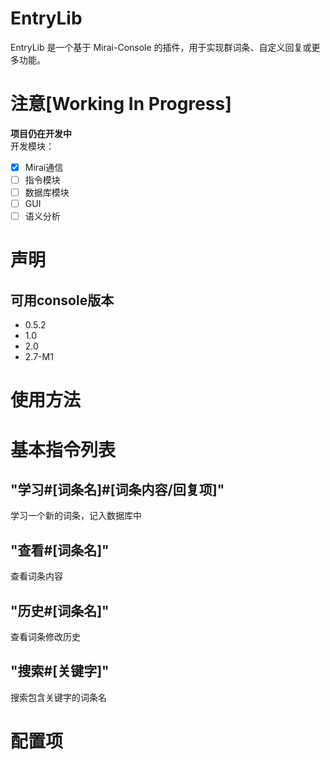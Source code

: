 # EntryLib

EntryLib 是一个基于 Mirai-Console 的插件，用于实现群词条、自定义回复或更多功能。

# 注意[Working In Progress]
**项目仍在开发中**  
开发模块：
- [x] Mirai通信
- [ ] 指令模块
- [ ] 数据库模块
- [ ] GUI
- [ ] 语义分析

# 声明
## 可用console版本

- 0.5.2
- 1.0
- 2.0
- 2.7-M1

# 使用方法

# 基本指令列表

## "学习#[词条名]#[词条内容/回复项]"
学习一个新的词条，记入数据库中
## "查看#[词条名]"
查看词条内容
## "历史#[词条名]"
查看词条修改历史
## "搜索#[关键字]"
搜索包含关键字的词条名

# 配置项
